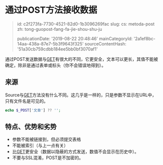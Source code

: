 通过POST方法接收数据
============

> id: c2f273fa-7730-4521-82d0-1b3096269fac
> slug:
> 	cs: metoda-post
> 	zh: tong-guopost-fang-fa-jie-shou-shu-ju
> 
> publicationDate: '2019-08-22 20:48:46'
> mainCategoryId: '2a1ef8bc-14aa-438a-87e7-5b3f9643f325'
> sourceContentHash: '51a30cb759cdbb184ee5bb0bf3070af1'

通过POST发送数据与<a href="/method-get">GET</a>有很大的不同，它更安全，文本可以更长，其值不能被确定，除非是通过表单或标头（你不会错误地得到）。

来源
--------------------------

Source与<a href="/method-get">GET</a>方法没有什么不同。这几乎是一样的，只是参数不显示在URL中，只有文件名是可见的。

```php
echo $_POST['文章'] ?? '';
```

特点、优势和劣势
--------------------------

- 参数不能被链接到，但必须提交表格
- 不能被索引（与上一点有关）
- 比<a href="/method-get">GET</a>更安全（数据以隐蔽的方式发送，数值不会显示在历史中）。
- 不要与SSL混淆，POST是不加密的。
